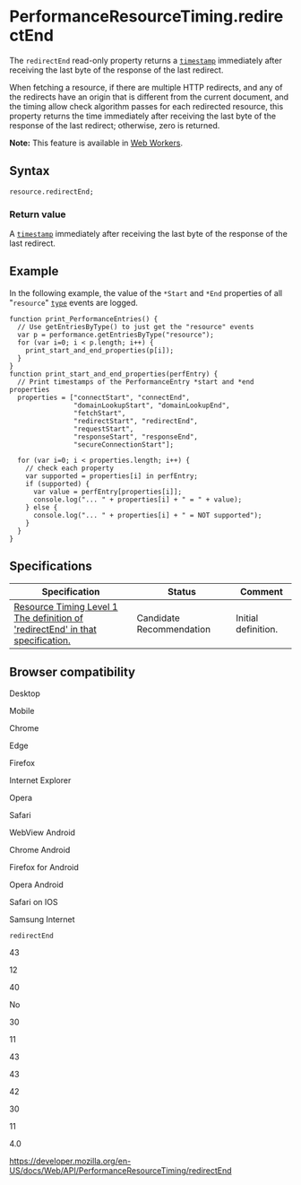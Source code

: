 # PerformanceResourceTiming.redirectEnd

The `redirectEnd` read-only property returns a [`timestamp`](../domhighrestimestamp) immediately after receiving the last byte of the response of the last redirect.

When fetching a resource, if there are multiple HTTP redirects, and any of the redirects have an origin that is different from the current document, and the timing allow check algorithm passes for each redirected resource, this property returns the time immediately after receiving the last byte of the response of the last redirect; otherwise, zero is returned.

**Note:** This feature is available in [Web Workers](../web_workers_api).

## Syntax

    resource.redirectEnd;

### Return value

A [`timestamp`](../domhighrestimestamp) immediately after receiving the last byte of the response of the last redirect.

## Example

In the following example, the value of the `*Start` and `*End` properties of all "`resource`" [`type`](../performanceentry/entrytype) events are logged.

    function print_PerformanceEntries() {
      // Use getEntriesByType() to just get the "resource" events
      var p = performance.getEntriesByType("resource");
      for (var i=0; i < p.length; i++) {
        print_start_and_end_properties(p[i]);
      }
    }
    function print_start_and_end_properties(perfEntry) {
      // Print timestamps of the PerformanceEntry *start and *end properties
      properties = ["connectStart", "connectEnd",
                    "domainLookupStart", "domainLookupEnd",
                    "fetchStart",
                    "redirectStart", "redirectEnd",
                    "requestStart",
                    "responseStart", "responseEnd",
                    "secureConnectionStart"];

      for (var i=0; i < properties.length; i++) {
        // check each property
        var supported = properties[i] in perfEntry;
        if (supported) {
          var value = perfEntry[properties[i]];
          console.log("... " + properties[i] + " = " + value);
        } else {
          console.log("... " + properties[i] + " = NOT supported");
        }
      }
    }

## Specifications

<table><thead><tr class="header"><th>Specification</th><th>Status</th><th>Comment</th></tr></thead><tbody><tr class="odd"><td><a href="https://www.w3.org/TR/resource-timing-1/#dom-performanceresourcetiming-redirectend">Resource Timing Level 1<br />
<span class="small">The definition of 'redirectEnd' in that specification.</span></a></td><td><span class="spec-cr">Candidate Recommendation</span></td><td>Initial definition.</td></tr></tbody></table>

## Browser compatibility

Desktop

Mobile

Chrome

Edge

Firefox

Internet Explorer

Opera

Safari

WebView Android

Chrome Android

Firefox for Android

Opera Android

Safari on IOS

Samsung Internet

`redirectEnd`

43

12

40

No

30

11

43

43

42

30

11

4.0

<a href="https://developer.mozilla.org/en-US/docs/Web/API/PerformanceResourceTiming/redirectEnd" class="_attribution-link">https://developer.mozilla.org/en-US/docs/Web/API/PerformanceResourceTiming/redirectEnd</a>
